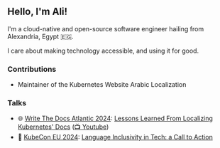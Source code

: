 ## Hello, I'm Ali!

I'm a cloud-native and open-source software engineer hailing from Alexandria, Egypt 🇪🇬.

I care about making technology accessible, and using it for good.

### Contributions

- Maintainer of the Kubernetes Website Arabic Localization

### Talks

- 🌐 [Write The Docs Atlantic 2024](https://www.writethedocs.org/conf/atlantic/2024/): [Lessons Learned From Localizing Kubernetes' Docs](https://www.writethedocs.org/conf/atlantic/2024/speakers/#speaker-ali-dowair-what-s-in-a-word-lessons-from-localizing-kubernetes-documentation-to-arabic-ali-dowair) ([📺 Youtube](https://www.youtube.com/watch?v=HY3LZOQqdig&list=PLZAeFn6dfHpn8IckCiREggN0f9oWEMomW&index=9))
- 📢 [KubeCon EU 2024](https://events.linuxfoundation.org/kubecon-cloudnativecon-europe/): [Language Inclusivity in Tech: a Call to Action](https://sched.co/1YeLO)
